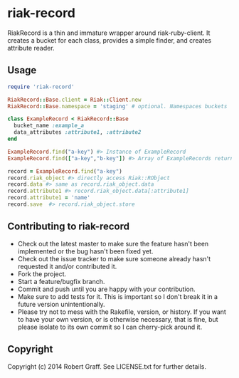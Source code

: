 # riak-record

RiakRecord is a thin and immature wrapper around riak-ruby-client. It creates a bucket for
each class, provides a simple finder, and creates attribute reader.

## Usage

```ruby
require 'riak-record'

RiakRecord::Base.client = Riak::Client.new
RiakRecord::Base.namespace = 'staging' # optional. Namespaces buckets

class ExampleRecord < RiakRecord::Base
  bucket_name :example_a
  data_attributes :attribute1, :attribute2
end

ExampleRecord.find("a-key") #> Instance of ExampleRecord
ExampleRecord.find(["a-key","b-key"]) #> Array of ExampleRecords returned

record = ExampleRecord.find("a-key")
record.riak_object #> directly access Riak::RObject
record.data #> same as record.riak_object.data
record.attribute1 #> record.riak_object.data[:attribute1]
record.attribute1 = 'name'
record.save  #> record.riak_object.store
```



## Contributing to riak-record

* Check out the latest master to make sure the feature hasn't been implemented or the bug hasn't been fixed yet.
* Check out the issue tracker to make sure someone already hasn't requested it and/or contributed it.
* Fork the project.
* Start a feature/bugfix branch.
* Commit and push until you are happy with your contribution.
* Make sure to add tests for it. This is important so I don't break it in a future version unintentionally.
* Please try not to mess with the Rakefile, version, or history. If you want to have your own version, or is otherwise necessary, that is fine, but please isolate to its own commit so I can cherry-pick around it.

## Copyright

Copyright (c) 2014 Robert Graff. See LICENSE.txt for
further details.
